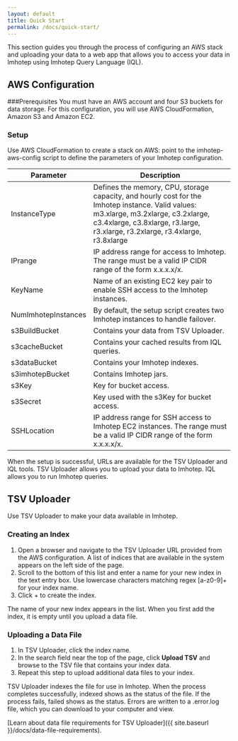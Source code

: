```yaml
---
layout: default
title: Quick Start
permalink: /docs/quick-start/
---
```


This section guides you through the process of configuring an AWS stack and uploading your data to a web app that allows you to access your data in Imhotep using Imhotep Query Language (IQL). 

## AWS Configuration

###Prerequisites
You must have an AWS account and four S3 buckets for data storage. For this configuration, you will use AWS CloudFormation, Amazon S3 and Amazon EC2.

### Setup
Use AWS CloudFormation to create a stack on AWS: point to the imhotep-aws-config script to define the parameters of your Imhotep configuration. 

| Parameter | Description |
| ------------- | --------- |
| InstanceType | Defines the memory, CPU, storage capacity, and hourly cost for the Imhotep instance. Valid values: m3.xlarge, m3.2xlarge, c3.2xlarge, c3.4xlarge, c3.8xlarge, r3.large, r3.xlarge, r3.2xlarge, r3.4xlarge, r3.8xlarge |
| IPrange | IP address range for access to Imhotep. The range must be a valid IP CIDR range of the form x.x.x.x/x. |
| KeyName | Name of an existing EC2 key pair to enable SSH access to the Imhotep instances. |
| NumImhotepInstances | By default, the setup script creates two Imhotep instances to handle failover. |
| s3BuildBucket | Contains your data from TSV Uploader. |
| s3cacheBucket | Contains your cached results from IQL queries. |
| s3dataBucket | Contains your Imhotep indexes. |
| s3imhotepBucket | Contains Imhotep jars. |
| s3Key | Key for bucket access. |
| s3Secret | Key used with the s3Key for bucket access. |
| SSHLocation | IP address range for SSH access to Imhotep EC2 instances. The range must be a valid IP CIDR range of the form x.x.x.x/x. |

When the setup is successful, URLs are available for the TSV Uploader and IQL tools.  TSV Uploader allows you to upload your data to Imhotep. IQL allows you to run Imhotep queries.

## TSV Uploader

Use TSV Uploader to make your data available in Imhotep.

### Creating an Index
1. Open a browser and navigate to the TSV Uploader URL provided from the AWS configuration. A list of indices that are available in the system appears on the left side of the page. 
2. Scroll to the bottom of this list and enter a name for your new index in the text entry box. Use lowercase characters matching regex [a-z0-9]+ for your index name.
3. Click + to create the index.

The name of your new index appears in the list. When you first add the index, it is empty until you upload a data file. 

### Uploading a Data File
1. In TSV Uploader, click the index name.
2. In the search field near the top of the page, click **Upload TSV** and browse to the TSV file that contains your index data. 
3. Repeat this step to upload additional data files to your index. 

TSV Uploader indexes the file for use in Imhotep. When the process completes successfully, indexed shows as the status of the file. If the process fails, failed shows as the status. Errors are written to a .error.log file, which you can download to your computer and view. 

[Learn about data file requirements for TSV Uploader]({{ site.baseurl }}/docs/data-file-requirements).
